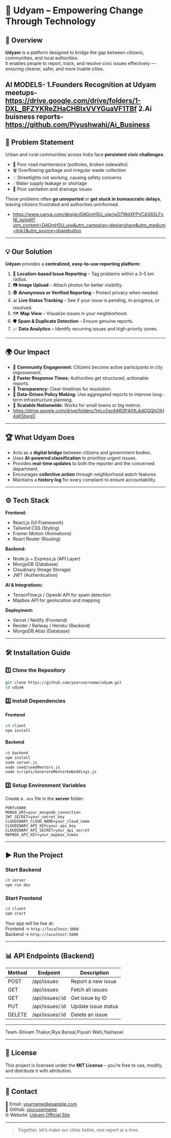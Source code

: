 # 🌟 Udyam – Empowering Change Through Technology

## 📌 Overview
**Udyam** is a platform designed to bridge the gap between citizens, communities, and local authorities.  
It enables people to report, track, and resolve civic issues effectively — ensuring cleaner, safer, and more livable cities.

AI MODELS-
1.Founders Recognition at Udyam meetups-https://drive.google.com/drive/folders/1-DXL_BFZYKReZHaCHBIxVVYGuaVF1TBf
2.Ai buisness reports-https://github.com/Piyushwahi/Ai_Business
---

## 🚨 Problem Statement
Urban and rural communities across India face **persistent civic challenges**:
- 🚧 Poor road maintenance (potholes, broken sidewalks)
- 🗑 Overflowing garbage and irregular waste collection
- 💡 Streetlights not working, causing safety concerns
- 💧 Water supply leakage or shortage
- 🚱 Poor sanitation and drainage issues

These problems often **go unreported** or **get stuck in bureaucratic delays**, leaving citizens frustrated and authorities uninformed.
- https://www.canva.com/design/DAGmH5U_ujw/wD7WdXFPVCAS6SLFxNI_Ig/edit?utm_content=DAGmH5U_ujw&utm_campaign=designshare&utm_medium=link2&utm_source=sharebutton
---

## 💡 Our Solution
**Udyam** provides a **centralized, easy-to-use reporting platform**:
1. 📍 **Location-based Issue Reporting** – Tag problems within a 3–5 km radius.
2. 📷 **Image Upload** – Attach photos for better visibility.
3. 🕵 **Anonymous or Verified Reporting** – Protect privacy when needed.
4. 📊 **Live Status Tracking** – See if your issue is pending, in-progress, or resolved.
5. 🗺 **Map View** – Visualize issues in your neighborhood.
6. 🛡 **Spam & Duplicate Detection** – Ensure genuine reports.
7. 📈 **Data Analytics** – Identify recurring issues and high-priority zones.

---

## 🌍 Our Impact
- 📌 **Community Engagement:** Citizens become active participants in city improvement.
- 📌 **Faster Response Times:** Authorities get structured, actionable reports.
- 📌 **Transparency:** Clear timelines for resolution.
- 📌 **Data-Driven Policy Making:** Use aggregated reports to improve long-term infrastructure planning.
- 📌 **Scalable Nationwide:** Works for small towns or big metros.
- https://drive.google.com/drive/folders/1mLy2gc6AR2P4GfLAdGQQhOIH4sKSbegO 
---

## 🏆 What Udyam Does
- Acts as a **digital bridge** between citizens and government bodies.
- Uses **AI-powered classification** to prioritize urgent issues.
- Provides **real-time updates** to both the reporter and the concerned department.
- Encourages **collective action** through neighborhood watch features.
- Maintains a **history log** for every complaint to ensure accountability.

---

## ⚙️ Tech Stack
**Frontend:**
- React.js (UI Framework)
- Tailwind CSS (Styling)
- Framer Motion (Animations)
- React Router (Routing)

**Backend:**
- Node.js + Express.js (API Layer)
- MongoDB (Database)
- Cloudinary (Image Storage)
- JWT (Authentication)

**AI & Integrations:**
- TensorFlow.js / OpenAI API for spam detection
- Mapbox API for geolocation and mapping

**Deployment:**
- Vercel / Netlify (Frontend)
- Render / Railway / Heroku (Backend)
- MongoDB Atlas (Database)

---

## 🛠 Installation Guide

### 1️⃣ Clone the Repository
```bash
git clone https://github.com/yourusername/udyam.git
cd udyam
```

### 2️⃣ Install Dependencies
#### Frontend
```bash
cd client
npm install
```

#### Backend
```bash
cd backend
npm install
node server.js
node seed/seedMentors.js
node scripts/GenerateMentorEmbeddings.js
```

### 3️⃣ Setup Environment Variables
Create a `.env` file in the **server** folder:
```env
PORT=5000
MONGO_URI=your_mongodb_connection
JWT_SECRET=your_secret_key
CLOUDINARY_CLOUD_NAME=your_cloud_name
CLOUDINARY_API_KEY=your_api_key
CLOUDINARY_API_SECRET=your_api_secret
MAPBOX_API_KEY=your_mapbox_token
```

---

## ▶️ Run the Project

### Start Backend
```bash
cd server
npm run dev
```

### Start Frontend
```bash
cd client
npm start
```

Your app will be live at:  
Frontend → `http://localhost:3000`  
Backend → `http://localhost:5000`

---

## 📊 API Endpoints (Backend)
| Method | Endpoint              | Description                      |
|--------|-----------------------|----------------------------------|
| POST   | /api/issues           | Report a new issue               |
| GET    | /api/issues           | Fetch all issues                 |
| GET    | /api/issues/:id       | Get issue by ID                  |
| PUT    | /api/issues/:id       | Update issue status              |
| DELETE | /api/issues/:id       | Delete an issue                  |

---
Team-Shivam Thakur,Riya Bansal,Piyush Wahi,Yashaswi

---

## 📜 License
This project is licensed under the **MIT License** – you’re free to use, modify, and distribute it with attribution.

---

## 💬 Contact
📧 Email: yourname@example.com  
🔗 GitHub: [yourusername](https://github.com/yourusername)  
🌐 Website: [Udyam Official Site](https://yourwebsite.com)

---
> Together, let’s make our cities better, one report at a time.
